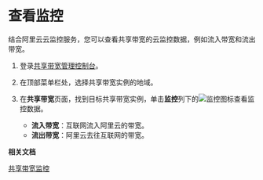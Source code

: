 # 查看监控

结合阿里云云监控服务，您可以查看共享带宽的云监控数据，例如流入带宽和流出带宽。

1.  登录[共享带宽管理控制台](https://vpc.console.aliyun.com/cbwp/cn-hangzhou/cbwps)。

2.  在顶部菜单栏处，选择共享带宽实例的地域。

3.  在**共享带宽**页面，找到目标共享带宽实例，单击**监控**列下的![监控图标](https://static-aliyun-doc.oss-accelerate.aliyuncs.com/assets/img/zh-CN/1468588951/p69826.png)查看监控数据。

    -   **流入带宽**：互联网流入阿里云的带宽。
    -   **流出带宽**：阿里云去往互联网的带宽。

**相关文档**  


[共享带宽监控]()

